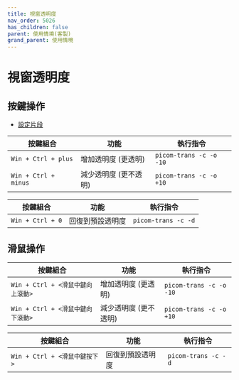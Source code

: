 ```yaml
---
title: 視窗透明度
nav_order: 5026
has_children: false
parent: 使用情境(客製)
grand_parent: 使用情境
---
```



# 視窗透明度


## 按鍵操作

* [設定片段](https://github.com/samwhelp/note-about-bspwm/blob/gh-pages/_demo/config/bspwm-config/main/config/bspwm/share/gen/sxhkd-gen-rc/Section/Keybind/Layout/Gaps.conf)

| 按鍵組合      | 功能                               | 執行指令                                  |
| ------------- | ---------------------------------- | ----------------------------------------- |
| `Win + Ctrl + plus`   | 增加透明度 (更透明)   | `picom-trans -c -o -10`            |
| `Win + Ctrl + minus` | 減少透明度 (更不透明) | `picom-trans -c -o +10`  |


| 按鍵組合      | 功能                               | 執行指令                                  |
| ------------- | ---------------------------------- | ----------------------------------------- |
| `Win + Ctrl + 0`     | 回復到預設透明度    | `picom-trans -c -d`     |


## 滑鼠操作

| 按鍵組合      | 功能                               | 執行指令                                  |
| ------------- | ---------------------------------- | ----------------------------------------- |
| `Win + Ctrl + <滑鼠中鍵向上滾動>`   | 增加透明度 (更透明)   | `picom-trans -c -o -10`            |
| `Win + Ctrl + <滑鼠中鍵向下滾動>` | 減少透明度 (更不透明) | `picom-trans -c -o +10`  |


| 按鍵組合      | 功能                               | 執行指令                                  |
| ------------- | ---------------------------------- | ----------------------------------------- |
| `Win + Ctrl + <滑鼠中鍵按下>`     | 回復到預設透明度    | `picom-trans -c -d`     |
